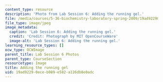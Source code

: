 ```yaml
---
content_type: resource
description: 'Photo from Lab Session 6: Adding the running gel.'
file: /media/courses/5-36-biochemistry-laboratory-spring-2009/19ad92290eceb089e582a126db8e0adc_Lab6_1.jpg
file_type: image/jpeg
image_metadata:
  caption: 'Lab Session 6: Adding the running gel.'
  credit: 'Credit: Photograph by MIT OpenCourseWare'
  image-alt: 'Lab Session 6: Adding the running gel.'
learning_resource_types: []
ocw_type: OCWImage
parent_title: Lab Session 6 Photos
parent_type: CourseSection
resourcetype: Image
title: Adding the running gel
uid: 19ad9229-0ece-b089-e582-a126db8e0adc
---
```

